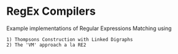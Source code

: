 # RegEx Compilers

Example implementations of Regular Expressions Matching using

    1) Thompsons Construction with Linked Digraphs
    2) The 'VM' approach a la RE2

